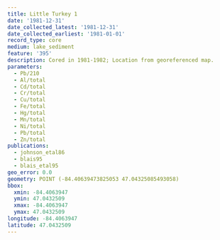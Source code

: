 ```yaml
---
title: Little Turkey 1
date: '1981-12-31'
date_collected_latest: '1981-12-31'
date_collected_earliest: '1981-01-01'
record_type: core
medium: lake_sediment
feature: '395'
description: Cored in 1981-1982; Location from georeferenced map.
parameters:
  - Pb/210
  - Al/total
  - Cd/total
  - Cr/total
  - Cu/total
  - Fe/total
  - Hg/total
  - Mn/total
  - Ni/total
  - Pb/total
  - Zn/total
publications:
  - johnson_etal86
  - blais95
  - blais_etal95
geo_error: 0.0
geometry: POINT (-84.40639473825053 47.04325085493058)
bbox:
  xmin: -84.4063947
  ymin: 47.0432509
  xmax: -84.4063947
  ymax: 47.0432509
longitude: -84.4063947
latitude: 47.0432509
---
```

